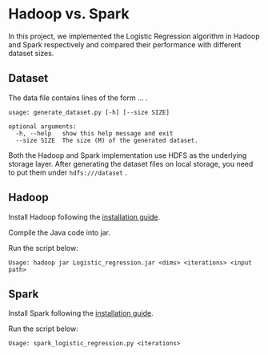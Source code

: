 # Hadoop vs. Spark

In this project, we implemented the Logistic Regression algorithm in Hadoop and Spark respectively and compared their performance with different dataset sizes.

## Dataset

The data file contains lines of the form <label> <x1> <x2> ... <xD>.

```shell
usage: generate_dataset.py [-h] [--size SIZE]

optional arguments:
  -h, --help   show this help message and exit
  --size SIZE  The size (M) of the generated dataset.
```

Both the Hadoop and Spark implementation use HDFS as the underlying storage layer. After generating the dataset files on local storage, you need to put them under `hdfs:///dataset` . 

## Hadoop

Install Hadoop following the [installation guide](https://hadoop.apache.org/docs/stable/hadoop-project-dist/hadoop-common/SingleCluster.html).

Compile the Java code into jar.

Run the script below:

```shell
Usage: hadoop jar Logistic_regression.jar <dims> <iterations> <input path>
```

## Spark

Install Spark following the [installation guide](https://spark.apache.org/downloads.html). 

Run the script below:

```shell
Usage: spark_logistic_regression.py <iterations>
```



